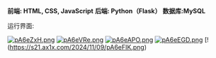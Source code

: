 **前端: HTML, CSS, JavaScript**
**后端: Python（Flask）**
**数据库:MySQL**

运行界面:

[![pA6eZxH.png](https://s21.ax1x.com/2024/11/09/pA6eZxH.png)](https://imgse.com/i/pA6eZxH)
[![pA6eVRe.png](https://s21.ax1x.com/2024/11/09/pA6eVRe.png)](https://imgse.com/i/pA6eVRe)
[![pA6eAPO.png](https://s21.ax1x.com/2024/11/09/pA6eAPO.png)](https://imgse.com/i/pA6eAPO)
[![pA6eEGD.png](https://s21.ax1x.com/2024/11/09/pA6eEGD.png)](https://imgse.com/i/pA6eEGD)
[!(https://s21.ax1x.com/2024/11/09/pA6eFIK.png)

